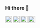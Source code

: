 ### Hi there 👋


<a href="https://www.linkedin.com/in/andreifortunato/">
  <img align="left" alt="Andrei's LinkdeIN" width="22px" src="https://cdn.jsdelivr.net/npm/simple-icons@v3/icons/linkedin.svg" />
</a>
<a href="https://t.me/andreifortunato">
  <img align="left" alt="Andrei's Telegram" width="22px" src="https://cdn.jsdelivr.net/npm/simple-icons@v3/icons/telegram.svg" />
</a>
<a href="https://www.reddit.com/user/Rude_Mobile5674">
  <img align="left" alt="Andrei's Reddit" width="22px" src="https://cdn.jsdelivr.net/npm/simple-icons@v3/icons/reddit.svg" />
</a>
<a href="https://www.instagram.com/andreimifor/?hl=pt-br">
  <img align="left" alt="Andrei's instagram" width="22px" src="https://cdn.jsdelivr.net/npm/simple-icons@v3/icons/instagram.svg" />
</a>

<br />
<br />

<!--
**andreifortunato/andreifortunato** is a ✨ _special_ ✨ repository because its `README.md` (this file) appears on your GitHub profile.

<img align="right" alt="GIF" src="https://media.giphy.com/media/l2JdTkHW1KZPdvdS0/giphy.mp4" />

Here are some ideas to get you started:

- 🔭 I’m currently working on ...
- 🌱 I’m currently learning ...
- 👯 I’m looking to collaborate on ...
- 🤔 I’m looking for help with ...
- 💬 Ask me about ...
- 📫 How to reach me: ...
- 😄 Pronouns: ...
- ⚡ Fun fact: ...
-->
